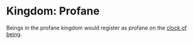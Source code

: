# Kingdom: Profane

Beings in the profane kingdom would register as profane on the [clock of being](../../../../../cosmology/clock-of-being.md).